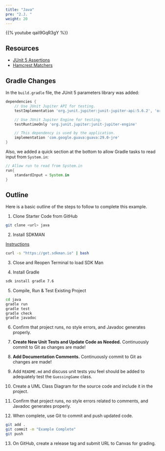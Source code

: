 ```yaml
---
title: "Java"
pre: "2.J. "
weight: 20
---
```


{{% youtube qail9GqR3gY %}}

## Resources

* [JUnit 5 Assertions](https://junit.org/junit5/docs/5.6.2/api/org.junit.jupiter.api/org/junit/jupiter/api/Assertions.html)
* [Hamcrest Matchers](http://hamcrest.org/JavaHamcrest/javadoc/2.2/)

## Gradle Changes

In the `build.gradle` file, the JUnit 5 parameters library was added:

```groovy
dependencies {
    // Use JUnit Jupiter API for testing.
    testImplementation 'org.junit.jupiter:junit-jupiter-api:5.6.2', 'org.hamcrest:hamcrest:2.2', 'org.junit.jupiter:junit-jupiter-params'

    // Use JUnit Jupiter Engine for testing.
    testRuntimeOnly 'org.junit.jupiter:junit-jupiter-engine'

    // This dependency is used by the application.
    implementation 'com.google.guava:guava:29.0-jre'
}
```

Also, we added a quick section at the bottom to allow Gradle tasks to read input from `System.in`:

```groovy
// Allow run to read from System.in
run{
    standardInput = System.in
}
```

## Outline

Here is a basic outline of the steps to follow to complete this example.

1. Clone Starter Code from GitHub

```bash
git clone <url> java
```

2. Install SDKMAN

[Instructions](https://sdkman.io/install)

```bash
curl -s "https://get.sdkman.io" | bash
```

3. Close and Reopen Terminal to load SDK Man

4. Install Gradle

```bash
sdk install gradle 7.6
```

5. Compile, Run & Test Existing Project

```bash
cd java
gradle run
gradle test
gradle check
gradle javadoc
```

6. Confirm that project runs, no style errors, and Javadoc generates properly. 

7. **Create New Unit Tests and Update Code as Needed.** Continuously commit to Git as changes are made!

8. **Add Documentation Comments.** Continuously commit to Git as changes are made!

9. Add `README.md` and discuss unit tests you feel should be added to adequately test the `GuessingGame` class.

10. Create a UML Class Diagram for the source code and include it in the project. 

11. Confirm that project runs, no style errors related to comments, and Javadoc generates properly. 

12. When complete, use Git to commit and push updated code. 

```bash
git add .
git commit -m "Example Complete"
git push
```

13. On GitHub, create a release tag and submit URL to Canvas for grading. 